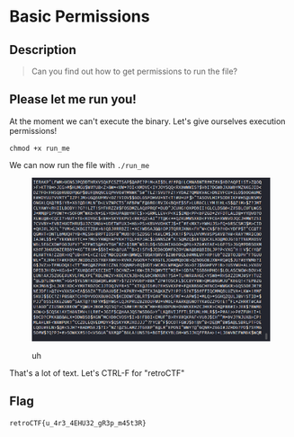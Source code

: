 # Basic Permissions

## Description

> Can you find out how to get permissions to run the file?

## Please let me run you!

At the moment we can't execute the binary. Let's give ourselves execution permissions!

```
chmod +x run_me
```

We can now run the file with `./run_me`

<figure><img src="../../.gitbook/assets/image (18) (1).png" alt=""><figcaption><p>uh</p></figcaption></figure>

That's a lot of text. Let's CTRL-F for "retroCTF"

## Flag

`retroCTF{u_4r3_4EHU32_gR3p_m45t3R}`

